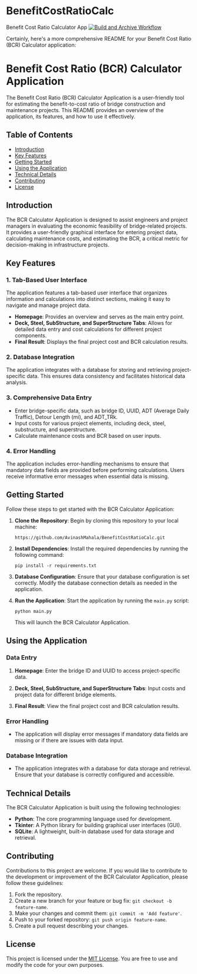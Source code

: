 # BenefitCostRatioCalc
 Benefit Cost Ratio Calculator App
 [![Build and Archive Workflow](https://github.com/AvinashMahala/BenefitCostRatioCalc/actions/workflows/build.yml/badge.svg)](https://github.com/AvinashMahala/BenefitCostRatioCalc/actions/workflows/build.yml)



Certainly, here's a more comprehensive README for your Benefit Cost Ratio (BCR) Calculator application:

# Benefit Cost Ratio (BCR) Calculator Application

The Benefit Cost Ratio (BCR) Calculator Application is a user-friendly tool for estimating the benefit-to-cost ratio of bridge construction and maintenance projects. This README provides an overview of the application, its features, and how to use it effectively.

## Table of Contents

- [Introduction](#introduction)
- [Key Features](#key-features)
- [Getting Started](#getting-started)
- [Using the Application](#using-the-application)
- [Technical Details](#technical-details)
- [Contributing](#contributing)
- [License](#license)

## Introduction

The BCR Calculator Application is designed to assist engineers and project managers in evaluating the economic feasibility of bridge-related projects. It provides a user-friendly graphical interface for entering project data, calculating maintenance costs, and estimating the BCR, a critical metric for decision-making in infrastructure projects.

## Key Features

### 1. Tab-Based User Interface

The application features a tab-based user interface that organizes information and calculations into distinct sections, making it easy to navigate and manage project data.

- **Homepage**: Provides an overview and serves as the main entry point.
- **Deck, Steel, SubStructure, and SuperStructure Tabs**: Allows for detailed data entry and cost calculations for different project components.
- **Final Result**: Displays the final project cost and BCR calculation results.

### 2. Database Integration

The application integrates with a database for storing and retrieving project-specific data. This ensures data consistency and facilitates historical data analysis.

### 3. Comprehensive Data Entry

- Enter bridge-specific data, such as bridge ID, UUID, ADT (Average Daily Traffic), Detour Length (mi), and ADT_TRk.
- Input costs for various project elements, including deck, steel, substructure, and superstructure.
- Calculate maintenance costs and BCR based on user inputs.

### 4. Error Handling

The application includes error-handling mechanisms to ensure that mandatory data fields are provided before performing calculations. Users receive informative error messages when essential data is missing.

## Getting Started

Follow these steps to get started with the BCR Calculator Application:

1. **Clone the Repository**: Begin by cloning this repository to your local machine:

   ```shell
   https://github.com/AvinashMahala/BenefitCostRatioCalc.git
   ```

2. **Install Dependencies**: Install the required dependencies by running the following command:

   ```shell
   pip install -r requirements.txt
   ```

3. **Database Configuration**: Ensure that your database configuration is set correctly. Modify the database connection details as needed in the application.

4. **Run the Application**: Start the application by running the `main.py` script:

   ```shell
   python main.py
   ```

   This will launch the BCR Calculator Application.

## Using the Application

### Data Entry

1. **Homepage**: Enter the bridge ID and UUID to access project-specific data.

2. **Deck, Steel, SubStructure, and SuperStructure Tabs**: Input costs and project data for different bridge elements.

3. **Final Result**: View the final project cost and BCR calculation results.

### Error Handling

- The application will display error messages if mandatory data fields are missing or if there are issues with data input.

### Database Integration

- The application integrates with a database for data storage and retrieval. Ensure that your database is correctly configured and accessible.

## Technical Details

The BCR Calculator Application is built using the following technologies:

- **Python**: The core programming language used for development.
- **Tkinter**: A Python library for building graphical user interfaces (GUI).
- **SQLite**: A lightweight, built-in database used for data storage and retrieval.

## Contributing

Contributions to this project are welcome. If you would like to contribute to the development or improvement of the BCR Calculator Application, please follow these guidelines:

1. Fork the repository.
2. Create a new branch for your feature or bug fix: `git checkout -b feature-name`.
3. Make your changes and commit them: `git commit -m 'Add feature'`.
4. Push to your forked repository: `git push origin feature-name`.
5. Create a pull request describing your changes.

## License

This project is licensed under the [MIT License](LICENSE). You are free to use and modify the code for your own purposes.